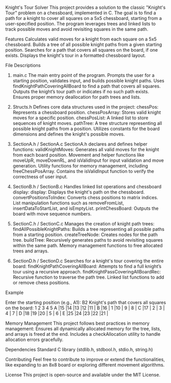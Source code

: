 Knight's Tour Solver
This project provides a solution to the classic "Knight's Tour" problem on a chessboard, implemented in C. The goal is to find a path for a knight to cover all squares on a 5x5 chessboard, starting from a user-specified position. The program leverages trees and linked lists to track possible moves and avoid revisiting squares in the same path.

Features
Calculates valid moves for a knight from each square on a 5x5 chessboard.
Builds a tree of all possible knight paths from a given starting position.
Searches for a path that covers all squares on the board, if one exists.
Displays the knight's tour in a formatted chessboard layout.

File Descriptions

1. main.c
The main entry point of the program.
Prompts the user for a starting position, validates input, and builds possible knight paths.
Uses findKnightPathCoveringAllBoard to find a path that covers all squares.
Outputs the knight’s tour path or indicates if no such path exists.
Ensures proper memory deallocation for path trees and lists.

2. Structs.h
Defines core data structures used in the project:
chessPos: Represents a chessboard position.
chessPosArray: Stores valid knight moves for a specific position.
chessPosList: A linked list to store sequences of knight moves.
pathTree: A tree structure representing all possible knight paths from a position.
Utilizes constants for the board dimensions and defines the knight's possible moves.

3. SectionA.h / SectionA.c
SectionA.h declares and defines helper functions:
validKnightMoves: Generates all valid moves for the knight from each board position.
Movement and helper functions like moveUpR, moveDownRL, and isValidInput for input validation and move generation.
Utility functions for memory management, including freeChessPosArray.
Contains the isValidInput function to verify the correctness of user input.

4. SectionB.h / SectionB.c
Handles linked list operations and chessboard display:
display: Displays the knight's path on the chessboard.
convertPositionsToIndex: Converts chess positions to matrix indices.
List manipulation functions such as removeFromList, insertDataToStartList, and isEmptyList.
printChessBoard: Outputs the board with move sequence numbers.

5. SectionC.h / SectionC.c
Manages the creation of knight path trees:
findAllPossibleKnightPaths: Builds a tree representing all possible paths from a starting position.
createTreeNode: Creates nodes for the path tree.
buildTree: Recursively generates paths to avoid revisiting squares within the same path.
Memory management functions to free allocated trees and arrays.

6. SectionD.h / SectionD.c
Searches for a knight's tour covering the entire board:
findKnightPathCoveringAllBoard: Attempts to find a full knight’s tour using a recursive approach.
findKnightPassCoveringAllBoardRec: Recursive function to traverse the path tree.
Linked list functions to add or remove chess positions.


Example

Enter the starting position (e.g., A1): B2
Knight's path that covers all squares on the board:
    1  2  3  4  5
A |15 |14 |13 |12 |11 |
B |16 | 1 |10 | 9 | 8 |
C |17 | 2 | 3 | 4 | 7 |
D |18 |19 |20 | 5 | 6 |
E |25 |24 |23 |22 |21 |

Memory Management
This project follows best practices in memory management:
Ensures all dynamically allocated memory for the tree, lists, and arrays is freed at the end.
Includes a checkAllocation utility to handle allocation errors gracefully.

Dependencies
Standard C library (stdlib.h, stdbool.h, stdio.h, string.h)

Contributing
Feel free to contribute to improve or extend the functionalities, like expanding to an 8x8 board or exploring different movement algorithms.

License
This project is open-source and available under the MIT License.
